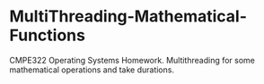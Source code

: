 # MultiThreading-Mathematical-Functions
CMPE322 Operating Systems Homework. Multithreading for some mathematical operations and take durations.
